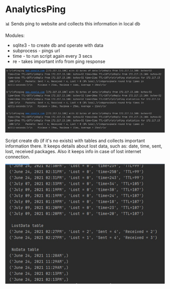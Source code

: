 # AnalyticsPing
:bar_chart: Sends ping to website and collects this information in local db

Modules:
* sqlite3 - to create db and operate with data
* subprocess - pings url
* time - to run script again every 3 secs
* re - takes important info from ping response 

![ping_st](https://github.com/teora13/AnalyticsPing/blob/main/ping_st.jpg)

Script create db (if it's no exists) with tables and collects important information there. It keeps details about lost data, such as: date, time, sent, lost, received packages. Also it keeps info in case of lost internet connection.  

![tables](https://github.com/teora13/AnalyticsPing/blob/main/tables.jpg)

